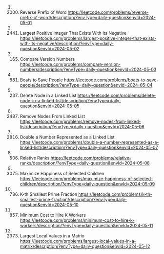 1. 2000. Reverse Prefix of Word
https://leetcode.com/problems/reverse-prefix-of-word/description/?envType=daily-question&envId=2024-05-01
2. 2441. Largest Positive Integer That Exists With Its Negative
https://leetcode.com/problems/largest-positive-integer-that-exists-with-its-negative/description/?envType=daily-question&envId=2024-05-02
3. 165. Compare Version Numbers
https://leetcode.com/problems/compare-version-numbers/description/?envType=daily-question&envId=2024-05-03
4. 881. Boats to Save People
https://leetcode.com/problems/boats-to-save-people/description/?envType=daily-question&envId=2024-05-04
5. 237. Delete Node in a Linked List
https://leetcode.com/problems/delete-node-in-a-linked-list/description/?envType=daily-question&envId=2024-05-05
6. 2487. Remove Nodes From Linked List
https://leetcode.com/problems/remove-nodes-from-linked-list/description/?envType=daily-question&envId=2024-05-06
7. 2816. Double a Number Represented as a Linked List
https://leetcode.com/problems/double-a-number-represented-as-a-linked-list/description/?envType=daily-question&envId=2024-05-07
8. 506. Relative Ranks
https://leetcode.com/problems/relative-ranks/description/?envType=daily-question&envId=2024-05-08
9. 3075. Maximize Happiness of Selected Children     
https://leetcode.com/problems/maximize-happiness-of-selected-children/description/?envType=daily-question&envId=2024-05-09
10. 786. K-th Smallest Prime Fraction
https://leetcode.com/problems/k-th-smallest-prime-fraction/description/?envType=daily-question&envId=2024-05-10
11. 857. Minimum Cost to Hire K Workers
https://leetcode.com/problems/minimum-cost-to-hire-k-workers/description/?envType=daily-question&envId=2024-05-11
12. 2373. Largest Local Values in a Matrix
https://leetcode.com/problems/largest-local-values-in-a-matrix/description/?envType=daily-question&envId=2024-05-12